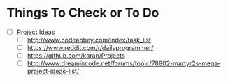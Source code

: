 # Things To Check or To Do

- [ ] [Project Ideas](http://inventwithpython.com/blog/2012/02/20/i-need-practice-programming-49-ideas-for-game-clones-to-code/)
  - [ ] http://www.codeabbey.com/index/task_list
  - [ ] https://www.reddit.com/r/dailyprogrammer/
  - [ ] https://github.com/karan/Projects
  - [ ] http://www.dreamincode.net/forums/topic/78802-martyr2s-mega-project-ideas-list/
